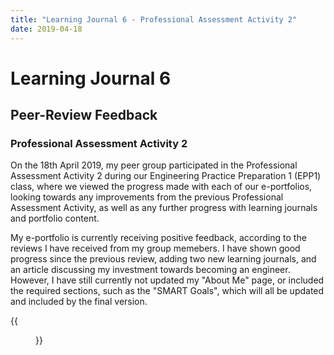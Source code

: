 ```yaml
---
title: "Learning Journal 6 - Professional Assessment Activity 2"
date: 2019-04-18
---
```


# Learning Journal 6
## Peer-Review Feedback
### Professional Assessment Activity 2

On the 18th April 2019, my peer group participated in the Professional Assessment Activity 2 during our Engineering Practice Preparation 1 (EPP1) class, where we viewed the progress made with each of our
e-portfolios, looking towards any improvements from the previous Professional Assessment Activity, as well as any further progress with learning journals and portfolio content.

My e-portfolio is currently receiving positive feedback, according to the reviews I have received from my group memebers. I have shown good progress since the previous review, adding two new learning
journals, and an article discussing my investment towards becoming an engineer. However, I have still currently not updated my "About Me" page, or included the required sections, such as the "SMART Goals",
which will all be updated and included by the final version.

{{<figure src="/img/hokchhay_feedback1.png" caption="e-portfolio feedback I received from a member of my peer review group." alt="e-portfolio feedback 1.">}}

